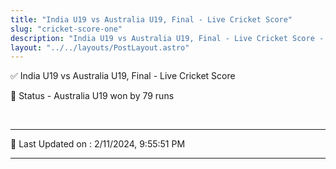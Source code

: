 ```yaml
---
title: "India U19 vs Australia U19, Final - Live Cricket Score"
slug: "cricket-score-one"
description: "India U19 vs Australia U19, Final - Live Cricket Score - Australia U19 won by 79 runs."
layout: "../../layouts/PostLayout.astro"
--- 
```


✅ India U19 vs Australia U19, Final - Live Cricket Score

📑 Status - Australia U19 won by 79 runs

<br />

***

📝 Last Updated on : 2/11/2024, 9:55:51 PM

***

